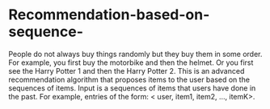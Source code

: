 # Recommendation-based-on-sequence-
People do not always buy things randomly but they buy them in some order. For example, you first buy the motorbike and then the helmet. Or you first see the Harry Potter 1 and then the Harry Potter 2. This is an advanced recommendation algorithm that proposes items to the user based on the sequences  of items. 
Input is a sequences of items that users have done in the past. For example, entries of the form: < user, item1, item2, …, itemK>. 
